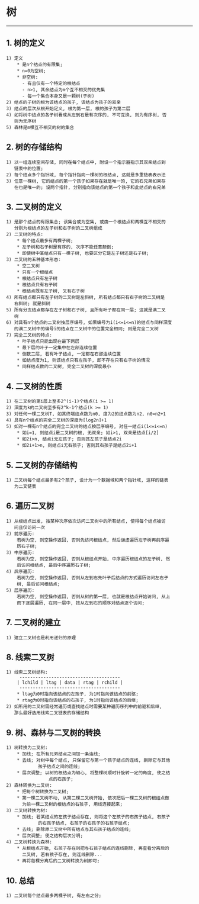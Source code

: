# **树**
***


## **1. 树的定义**
    1) 定义
        * 是n个结点的有限集;
        * n=0为空树;
        * 非空树:
          - 有且仅有一个特定的根结点
          - n>1, 其余结点为m个互不相交的优先集
          - 每一个集合本身又是一颗树(子树)
    2) 结点的子树的根为该结点的孩子, 该结点为孩子的双亲
    3) 结点的层次从根开始定义, 根为第一层, 根的孩子为第二层
    4) 如将树中结点的各子树看成从左到右是有次序的, 不可互换, 则为有序树, 否
       则为无序树
    5) 森林是m棵互不相交的树的集合


## **2. 树的存储结构**
    1) 以一组连续空间存储, 同时在每个结点中, 附设一个指示器指示其双亲结点到
       链表中的位置;
    2) 每个结点多个指针域, 每个指针指向一棵树的根结点, 这就是多重链表表示法
    3) 任意一棵树, 它的结点的第一个孩子如果存在就是唯一的, 它的右兄弟如果存
       在也是唯一的; 设两个指针, 分别指向该结点的第一个孩子和此结点的右兄弟


## **3. 二叉树的定义**
    1) 是那个结点的有限集合; 该集合或为空集, 或由一个根结点和两棵互不相交的
       分别为根结点的左子树和右子树的二叉树组成
    2) 二叉树的特点:
        * 每个结点最多有两棵子树;
        * 左子树和右子树是有序的, 次序不能任意颠倒;
        * 即使树中某结点只有一棵子树, 也要区分它是左子树还是右子树;
    3) 二叉树的五种基本形态:
        * 空二叉树
        * 只有一个根结点
        * 根结点只有左子树
        * 根结点只有右子树
        * 根结点既有左子树, 又有右子树
    4) 所有结点都只有左子树的二叉树是左斜树, 所有结点都只有右子树的二叉树是
       右斜树; 就是斜树
    5) 所有分支结点都存在左子树和右子树, 且所有叶子都在同一层; 这就是满二叉
       树
    6) 对具有n个结点的二叉树按层序编号, 如果编号为i(i<=i<=n)的结点与同样深度
       的满二叉树中的编号i的结点在二叉树中的位置完全相同; 则是完全二叉树
    7) 完全二叉树的特点:
        * 叶子结点只能出现在最下两层
        * 最下层的叶子一定集中在左部连续位置
        * 倒数二层, 若有叶子结点, 一定都在右部连续位置
        * 如结点度为1, 则该结点只有左孩子, 即不存在只有右子树的情况
        * 同样结点数的二叉树, 完全二叉树的深度最小


## **4. 二叉树的性质**
    1) 在二叉树的第i层上至多2^(i-1)个结点(i >= 1)
    2) 深度为k的二叉树至多有2^k-1个结点(k >= 1)
    3) 对任何一棵二叉树T, 如其终端结点数为n0, 度为2的结点数为n2, n0=n2+1
    4) 具有n个结点的完全二叉树的深度为[log2n]+1
    5) 如对一棵有n个结点的完全二叉树的结点按层序编号, 对任一结点i(1<=i<=n)
        * 如i=1, 则结点i是二叉树的根, 无双亲; 如i>1, 双亲是结点[i/2]
        * 如2i>n, 结点i无左孩子; 否则其左孩子是结点2i
        * 如2i+1>n, 则结点i无右孩子; 否则其右孩子是结点2i+1


## **5. 二叉树的存储结构**
    1) 二叉树每个结点最多有2个孩子, 设计为一个数据域和两个指针域, 这样的链表
       为二叉链表


## **6. 遍历二叉树**
    1) 从根结点出发, 按某种次序依次访问二叉树中的所有结点, 使得每个结点被访
       问且仅访问一次
    2) 前序遍历: 
        若树为空, 则空操作返回, 否则先访问根结点, 然后谦虚遍历左子树再前序遍
        历右子树;
    3) 中序遍历:
        若树为空, 则空操作返回, 否则从根结点开始, 中序遍历根结点的左子树, 然
        后访问根结点, 最后中序遍历右子树;
    4) 后序遍历:
        若树为空, 则空操作返回, 否则从左到右先叶子后结点的方式遍历访问左右子
        树, 最后访问根结点;
    5) 层序遍历:
        若树为空, 则空操作返回, 否则从树的第一层, 也就是根结点开始访问, 从上
        而下逐层遍历, 在同一层中, 按从左到右的顺序对结点逐个访问;


## **7. 二叉树的建立**
    1) 建立二叉树也是利用递归的原理



## **8. 线索二叉树**
    1) 线索二叉树结构:
         --------------------------------------
        | lchild | ltag | data | rtag | rchild |
         --------------------------------------
        * ltag为0时指向该结点的左孩子, 为1时指向该结点的前驱;
        * rtag为0时指向该结点的右孩子, 为1时指向该结点的后继;
    2) 如所用的二叉树需经常遍历或查找结点时需要某种遍历序列中的前驱和后继, 
       那么最好选用线索二叉链表的存储结构


## **9. 树、森林与二叉树的转换**
    1) 树转换为二叉树:
        * 加线; 在所有兄弟结点之间加一条连线;
        * 去线; 对树中每个结点, 只保留它与第一个孩子结点的连线, 删除它与其他
                孩子结点之间的连线;
        * 层次调整; 以树的根结点为轴心, 将整棵树顺时针旋转一定的角度, 使之结
                    点的右孩子;
    2) 森林转换为二叉树:
        * 把每个树转换为二叉树;
        * 第一棵二叉树不动, 从第二棵二叉树开始, 依次把后一棵二叉树的根结点做
          为前一棵二叉树的根结点的右孩子, 用线连接起来;
    3) 二叉树转换为树:
        * 加线; 若某结点的左孩子结点存在, 则将这个左孩子的右孩子结点, 右孩子
                的右孩子结点, 右孩子的右孩子的右孩子结点;
        * 去线; 删除原二叉树中所有结点与其右孩子结点的连线;
        * 层次调整; 使之结构层次分明;
    4) 二叉树转换为森林:
        * 从根结点开始, 右孩子存在则把与右孩子结点的连线删除, 再查看分离后的
          二叉树, 若右孩子存在, 则连线删除...
        * 再将每棵分离后的二叉树转换为树即可;


## **10. 总结**
    1) 二叉树每个结点最多两棵子树, 有左右之分;
